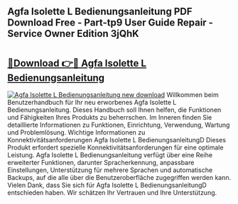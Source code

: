 ## Agfa Isolette L Bedienungsanleitung PDF Download Free - Part-tp9 User Guide Repair - Service Owner Edition 3jQhK

# <h2><a href="http://df0v1b.blite.top/?on=Agfa+Isolette+L+Bedienungsanleitung">🔗Download 👉🔴 Agfa Isolette L Bedienungsanleitung</a></h2>

[![Agfa Isolette L Bedienungsanleitung new download](https://i.imgur.com/lujVjoI.png)](http://df0v1b.blite.top/?on=Agfa+Isolette+L+Bedienungsanleitung)
Willkommen beim Benutzerhandbuch für Ihr neu erworbenes Agfa Isolette L Bedienungsanleitung. Dieses Handbuch soll Ihnen helfen, die Funktionen und Fähigkeiten Ihres Produkts zu beherrschen. Im Inneren finden Sie detaillierte Informationen zu Funktionen, Einrichtung, Verwendung, Wartung und Problemlösung. Wichtige Informationen zu Konnektivitätsanforderungen Agfa Isolette L BedienungsanleitungD Dieses Produkt erfordert spezielle Konnektivitätsanforderungen für eine optimale Leistung. Agfa Isolette L Bedienungsanleitung verfügt über eine Reihe erweiterter Funktionen, darunter Spracherkennung, anpassbare Einstellungen, Unterstützung für mehrere Sprachen und automatische Backups, auf die alle über die Benutzeroberfläche zugegriffen werden kann. Vielen Dank, dass Sie sich für Agfa Isolette L BedienungsanleitungD entschieden haben. Wir schätzen Ihr Vertrauen und Ihre Unterstützung.
